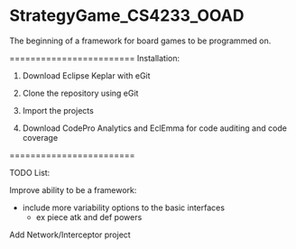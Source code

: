 StrategyGame_CS4233_OOAD
========================

The beginning of a framework for board games to be programmed on.

========================
Installation:

1. Download Eclipse Keplar with eGit

2. Clone the repository using eGit

3. Import the projects

4. Download CodePro Analytics and EclEmma for code auditing and code coverage

========================




TODO List:


Improve ability to be a framework:
  - include more variability options to the basic interfaces
    - ex piece atk and def powers
    
    
    

Add Network/Interceptor project
